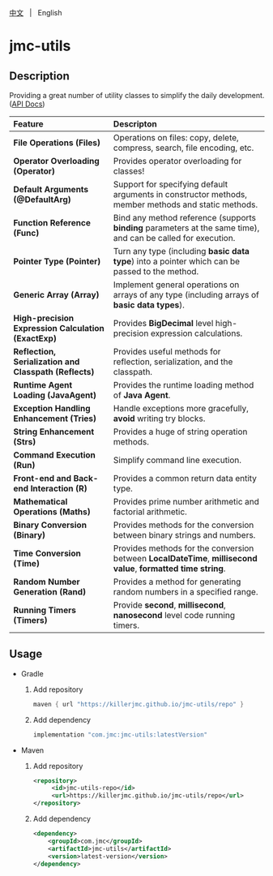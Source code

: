 [中文](README.zh.md) &nbsp; | &nbsp; English

# jmc-utils

## Description

Providing a great number of utility classes to simplify the daily development. ([API Docs](https://killerjmc.github.io/jmc-utils/docs))

| Feature                                                | Descripton                                                   |
| :----------------------------------------------------- | :----------------------------------------------------------- |
| **File Operations (Files)**                            | Operations on files: copy, delete, compress, search, file encoding, etc. |
| **Operator Overloading (Operator)**                    | Provides operator overloading for classes!                   |
| **Default Arguments (@DefaultArg)**                    | Support for specifying default arguments in constructor methods, member methods and static methods. |
| **Function Reference (Func)**                          | Bind any method reference (supports **binding** parameters at the same time), and can be called for execution. |
| **Pointer Type (Pointer)**                             | Turn any type (including **basic data type**) into a pointer which can be passed to the method. |
| **Generic Array (Array)**                              | Implement general operations on arrays of any type (including arrays of **basic data types**). |
| **High-precision Expression Calculation (ExactExp)**   | Provides **BigDecimal** level high-precision expression calculations. |
| **Reflection, Serialization and Classpath (Reflects)** | Provides useful methods for reflection, serialization, and the classpath. |
| **Runtime Agent Loading (JavaAgent)**                  | Provides the runtime loading method of **Java Agent**.       |
| **Exception Handling Enhancement (Tries)**             | Handle exceptions more gracefully, **avoid** writing try blocks. |
| **String Enhancement (Strs)**                          | Provides a huge of string operation methods.                 |
| **Command Execution (Run)**                            | Simplify command line execution.                             |
| **Front-end and Back-end Interaction (R)**             | Provides a common return data entity type.                   |
| **Mathematical Operations (Maths)**                    | Provides prime number arithmetic and factorial arithmetic.   |
| **Binary Conversion (Binary)**                         | Provides methods for the conversion between binary strings and numbers. |
| **Time Conversion (Time)**                             | Provides methods for the conversion between **LocalDateTime**, **millisecond value**, **formatted time string**. |
| **Random Number Generation (Rand)**                    | Provides a method for generating random numbers in a specified range. |
| **Running Timers (Timers)**                            | Provide **second**, **millisecond**, **nanosecond** level code running timers. |



## Usage

+ Gradle

  1. Add repository

     ```groovy
     maven { url "https://killerjmc.github.io/jmc-utils/repo" }
     ```

  2. Add dependency

     ```groovy
     implementation "com.jmc:jmc-utils:latestVersion"
     ```


+ Maven

  1. Add repository

     ```xml
     <repository>
          <id>jmc-utils-repo</id>
          <url>https://killerjmc.github.io/jmc-utils/repo</url>
     </repository>
     ```

  2. Add dependency

     ```xml
     <dependency>
         <groupId>com.jmc</groupId>
         <artifactId>jmc-utils</artifactId>
         <version>latest-version</version>
     </dependency>
     ```
